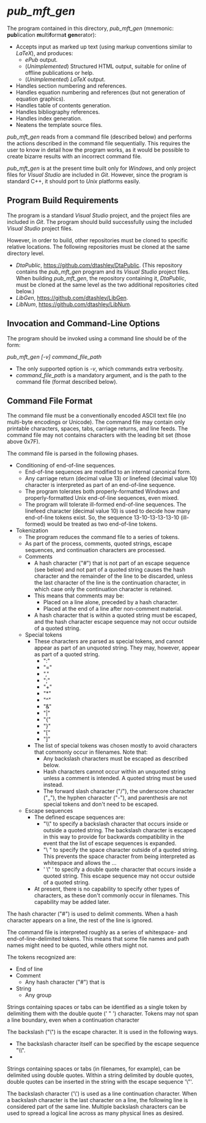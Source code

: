 # _pub_mft_gen_
The program contained in this directory, _pub_mft_gen_ (mnemonic:
**pub**lication **m**ulti**f**orma**t** **gen**erator):
* Accepts input as marked up text (using markup conventions
  similar to *LaTeX*), and produces:
  * _ePub_ output.
  * (_Unimplemented_) Structured HTML output, suitable for online of offline publications
    or help.
  * (_Unimplemented_) *LaTeX* output.
* Handles section numbering and references.
* Handles equation numbering and references (but not generation of equation
  graphics).
* Handles table of contents generation.
* Handles bibliography references.
* Handles index generation.
* Neatens the template source files.

_pub_mft_gen_ reads from a command file (described below) and performs
the actions described in the command file sequentially. This
requires the user to know in detail how the program works, as it would be
possible to create bizarre results with an incorrect command file.

_pub_mft_gen_ is at the present time built only for _Windows_, and only
project files for _Visual Studio_ are included in _Git_. However,
since the program is standard C++, it should port to _Unix_ platforms
easily.

## Program Build Requirements
The program is a standard _Visual Studio_ project, and the project
files are included in _Git_.  The program should build successfully
using the included _Visual Studio_ project files.

However, in order to build, other repositories must be cloned to specific
relative locations.  The following repositories must be cloned at the
same directory level.

* _DtaPublic_, https://github.com/dtashley/DtaPublic. (This repository
  contains the _pub_mft_gen_ program and its _Visual Studio_ project
  files.  When building _pub_mft_gen_, the repository containing
  it, _DtaPublic_, must be cloned at the same level as the two
  additional repositories
  cited below.)
* _LibGen_, https://github.com/dtashley/LibGen.
* _LibNum_, https://github.com/dtashley/LibNum.

## Invocation and Command-Line Options
The program should be invoked using a command line should be of the form:

*pub_mft_gen [-v] command_file_path*

* The only supported option is *-v*, which commands extra verbosity.
* *command_file_path* is a mandatory argument, and is the path to the
  command file (format described below).

## Command File Format
The command file must be a conventionally encoded ASCII text file (no
multi-byte encodings or Unicode).  The command file may contain
only printable characters, spaces, tabs, carriage returns, and line
feeds.  The command file may not contains characters with the leading
bit set (those above 0x7F).

The command file is parsed in the following phases.
* Conditioning of end-of-line sequences.
  * End-of-line sequences are modified to an internal canonical
    form.
  * Any carriage return (decimal value 13) or linefeed (decimal
    value 10) character is interpreted as part of an
    end-of-line sequence.
  * The program tolerates both properly-formatted Windows
    and properly-formatted Unix end-of-line sequences, even
    mixed.
  * The program will tolerate ill-formed end-of-line
    sequences. The linefeed character (decimal value 10) is used to
    decide how many end-of-line tokens exist.  So, the sequence
    13-10-13-13-13-10 (ill-formed) would be treated as two
    end-of-line tokens.
* Tokenization
  * The program reduces the command file to a series of tokens.
  * As part of the process, comments, quoted strings,
    escape sequences, and continuation characters are processed.
  * Comments
    * A hash character ("#") that is not part of an escape
      sequence (see below) and not part of a quoted string
      causes the hash character and the remainder of the line
      to be discarded, unless the last character of the line
      is the continuation character, in which case only the
      continuation character is retained.
    * This means that comments may be:
      * Placed on a line alone, preceded by a hash character.
      * Placed at the end of a line after non-comment material.
    * A hash character that is within a quoted string must be
      escaped, and the hash character escape sequence may not
      occur outside of a quoted string.
  * Special tokens
    * These characters are parsed as special tokens, and cannot
      appear as part of an unquoted string.  They may, however,
      appear as part of a quoted string.
      * ":"
      * "="
      * ","
      * ";"
      * "+"
      * "*"
      * "^"
      * "&"
      * "|"
      * "{"
      * "}"
      * "["
      * "]"
    * The list of special tokens was chosen mostly to avoid
      characters that commonly occur in filenames.  Note that:
      * Any backslash characters must be escaped as described below.
      * Hash characters cannot occur within an unquoted string unless
        a comment is intended.  A quoted string must be used instead.
      * The forward slash character ("/"), the underscore character
        ("_"), the hyphen character ("-"), and parenthesis are
        not special tokens and don't need to be escaped.
  * Escape sequences
    * The defined escape sequences are:
      * "\\\\" to specify a backslash character that
        occurs inside or outside a quoted string.  The
        backslash character is escaped in this way to
        provide for backwards compatibility in the event
        that the list of escape sequences is expanded.
      * "\\ " to specify the space character outside of a
        quoted string.  This prevents the space character from
        being interpreted as whitespace and allows the ...
      * ' \\" ' to specify a double quote character that
        occurs inside a quoted string.  This escape sequence
        may not occur outside of a quoted string.
    * At present, there is no capability to specify other types of
      characters, as these don't commonly occur in filenames.
      This capability may be added later.

The hash character ("#") is used to delimit comments. When a hash
character appears on a line, the rest of the line is ignored.

The command file is interpreted roughly as a series of whitespace- and
end-of-line-delimited tokens.  This means that some file names
and path names might need to be quoted, while others might not.

The tokens recognized are:

* End of line
* Comment
  * Any hash character ("#") that is
* String
  * Any group

Strings containing spaces or tabs can be identified as a single token
by delimiting them with the double quote (' " ') character.
Tokens may not span a line boundary, even when a continuation character


The backslash ("\\") is the escape character.  It is used in the
following ways.

* The backslash character itself can be specified by the escape
  sequence "\\\\".
*   
Strings containing spaces or tabs (in filenames, for example), can
be delimited using double quotes.  Within a string delimited by
double quotes, double quotes can be inserted in the string with the
escape sequence '\\"'.

The backslash character ('\\') is used as a line continuation
character.  When a backslash character is the last character on a line,
the following line is considered part of the same line.  Multiple
backslash characters can be used to spread a logical
line across as many physical lines as desired.
